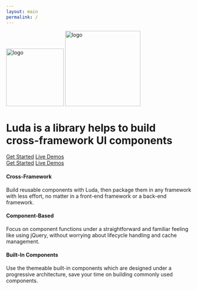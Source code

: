 ```yaml
---
layout: main
permalink: /
---
```

<!-- markdownlint-disable -->
<div id="home" class="d-flex fd-column main-content-min-height">

  <div class="py-large my-auto">
    <div class="container px-medium py-medium py-large-m">
      <picture class="d-block">
        <img class="d-block d-none-m mx-auto" width="156" height="156" src="{{ '/assets/img/logo-circle.svg' | relative_url }}" alt="logo"/>
        <img class="d-none d-block-m mx-auto" width="204" height="204" src="{{ '/assets/img/logo-circle.svg' | relative_url }}" alt="logo"/>
      </picture>
      <div class="mx-auto ta-center">
        <h1 id="luda-title" class="display my-small mb-medium-m">
          Luda is a library helps to build
          <br class="d-none d-block-m">
          cross-framework UI components
        </h1>
        <div class="d-none-m ws-nowrap">
          <a class="btn btn-dark px-medium mr-small circle-l circle-r" data-turbolinks="false" href="{{ '/general/introduction' | relative_url }}">Get Started</a>
          <a class="btn btn-hollow-dark px-medium circle-l circle-r" href="https://codepen.io/collection/nmBYVv">Live Demos</a>
        </div>
        <div class="d-none d-block-m ws-nowrap">
          <a class="btn btn-dark btn-large px-large mr-small circle-l circle-r" data-turbolinks="false" href="{{ '/general/introduction' | relative_url }}">Get Started</a>
          <a class="btn btn-hollow-dark btn-large px-large circle-l circle-r" href="https://codepen.io/collection/nmBYVv">Live Demos</a>
        </div>
      </div>
    </div>
  </div>

  <div class="pt-large pb-medium bc-muted">
    <div class="grid container px-none py-small py-medium-m ta-center o-main">
      <div class="col-12 col-4-m px-medium mb-medium">
        <h4>Cross-Framework</h4>
        <p>
          Build reusable components with Luda,
          then package them in any framework with less effort,
          no matter in a front-end framework or a back-end framework.
        </p>
      </div>
      <div class="col-12 col-4-m px-medium mb-medium">
        <h4>Component-Based</h4>
        <p>
          Focus on component functions under a straightforward
          and familiar feeling like using jQuery, without worrying
          about lifecycle handling and cache management.
        </p>
      </div>
      <div class="col-12 col-4-m px-medium mb-medium">
        <h4>Built-In Components</h4>
        <p>
          Use the themeable built-in components which are
          designed under a progressive architecture, save your
          time on building commonly used components.
        </p>
      </div>
    </div>
  </div>

</div>